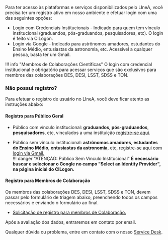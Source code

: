 

Para ter acesso às plataformas e serviços disponibilizados pelo LIneA, você precisa ter um registro ativo em nosso ambiente e efetuar login com uma das seguintes opções:

* Login com Credenciais Institucionais - Indicado para quem tem vínculo institucional (graduandos, pós-graduandos, pesquisadores, etc). O login é feito via CILogon. 
* Login via Google - Indicado para astrônomos amadores, estudantes do Ensino Médio, entusiastas da astronomia, etc. Acessível a qualquer pessoa, basta ter um Gmail.  

!!! info "Membros de Colaborações Científicas"
	O login com credencial institucional é obrigatório para acessar serviços que são exclusivos para membros das colaborações DES, DESI, LSST, SDSS e TON. 

### Não possui registro? 

Para efetuar o registro de usuário no LIneA, você deve ficar atento as instruções abaixo:  
#### Registro para Público Geral 

- Público com vínculo institucional: **graduandos**, **pós-graduandos**, **pesquisadores**, etc, vinculados a uma instituição [registre-se aqui](https://register.linea.org.br/registry/co_petitions/start/coef:155).

- Público sem vínculo institucional: **astrônomos amadores**, **estudantes do Ensino Médio**, **entusiastas da astronomia**, etc, [registre-se aqui com login via Gmail.](https://register.linea.org.br/registry/co_petitions/start/coef:155) <br>
!!! danger "ATENÇÃO: Público Sem Vínculo Institucional"
	**É necessário buscar e selecionar o Google no campo "Select an Identity Provider", na página inicial do CILogon.**


#### Registro para Membros de Colaboração

Os membros das colaborações DES, DESI, LSST, SDSS e TON, devem passar pelo formulário de triagem abaixo, preenchendo todos os campos necessários e enviando o formulário ao final.

- [Solicitação de registro para membros de Colaboração.](https://docs.google.com/forms/d/e/1FAIpQLScQuUTV7Wc-C10gWNcznorbW5mOQlGkFAXUikd0R7JzsdgSfQ/viewform)

Após a avaliação dos dados, entraremos em contato por email.

Qualquer dúvida ou problema, entre em contato com o nosso [Service Desk](../../suporte.html).

